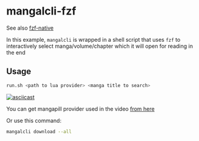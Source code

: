 # mangalcli-fzf

See also [fzf-native](../fzf-native)

In this example, `mangalcli` is wrapped in a shell script that
uses `fzf` to interactively select manga/volume/chapter which it will
open for reading in the end

## Usage

```bash
run.sh <path to lua provider> <manga title to search>
```

[![asciicast](https://asciinema.org/a/591780.svg)](https://asciinema.org/a/591780)

You can get mangapill provider used in the video [from here](https://github.com/mangalorg/saturno/blob/261c5739eacb73525fbe52705b8862a11c14040f/luas/mangapill.lua)

Or use this command:

```bash
mangalcli download --all
```